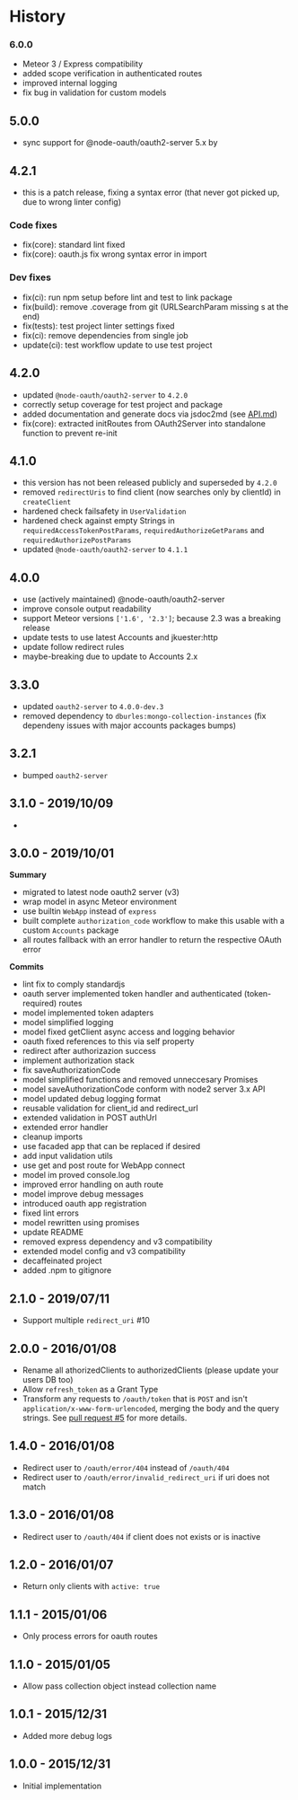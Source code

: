 # History

### 6.0.0
- Meteor 3 / Express compatibility
- added scope verification in authenticated routes
- improved internal logging
- fix bug in validation for custom models

## 5.0.0
- sync support for @node-oauth/oauth2-server 5.x by

## 4.2.1
- this is a patch release, fixing a syntax error 
  (that never got picked up, due to wrong linter config)
  
### Code fixes

- fix(core): standard lint fixed
- fix(core): oauth.js fix wrong syntax error in import
  
### Dev fixes
  
- fix(ci): run npm setup before lint and test to link package
- fix(build): remove .coverage from git 
  (URLSearchParam missing s at the end)
- fix(tests): test project linter settings fixed
- fix(ci): remove dependencies from single job
- update(ci): test workflow update to use test project


## 4.2.0
- updated `@node-oauth/oauth2-server` to `4.2.0`
- correctly setup coverage for test project and package
- added documentation and generate docs via jsdoc2md (see [API.md](./API.md))
- fix(core): extracted initRoutes from OAuth2Server into standalone function to
  prevent re-init

## 4.1.0
- this version has not been released publicly and superseded by `4.2.0`
- removed `redirectUris` to find client (now searches only by clientId) in
  `createClient`
- hardened check failsafety in `UserValidation`
- hardened check against empty Strings in `requiredAccessTokenPostParams`,
  `requiredAuthorizeGetParams` and `requiredAuthorizePostParams`
- updated `@node-oauth/oauth2-server` to `4.1.1`

## 4.0.0
- use (actively maintained) @node-oauth/oauth2-server
- improve console output readability
- support Meteor versions `['1.6', '2.3']`; because 2.3 was a breaking release
- update tests to use latest Accounts and jkuester:http
- update follow redirect rules
- maybe-breaking due to update to Accounts 2.x

## 3.3.0

- updated `oauth2-server` to `4.0.0-dev.3`
- removed dependency to `dburles:mongo-collection-instances` (fix dependeny 
  issues with major accounts packages bumps)

## 3.2.1

- bumped `oauth2-server`

## 3.1.0 - 2019/10/09

- 

## 3.0.0 - 2019/10/01

**Summary**

- migrated to latest node oauth2 server (v3)
- wrap model in async Meteor environment
- use builtin `WebApp` instead of `express`
- built complete `authorization_code` workflow to make this usable with a custom `Accounts` package
- all routes fallback with an error handler to return the respective OAuth error 

**Commits**

- lint fix to comply standardjs
- oauth server implemented token handler and authenticated (token-required) routes
- model implemented token adapters
- model simplified logging
- model fixed getClient async access and logging behavior
- oauth fixed references to this via self property
- redirect after authorizazion success
- implement authorization stack
- fix saveAuthorizationCode
- model simplified functions and removed unneccesary Promises
- model saveAuthorizationCode conform with node2 server 3.x API
- model updated debug logging format
- reusable validation for client_id and redirect_url
- extended validation in POST authUrl
- extended error handler
- cleanup imports
- use facaded app that can be replaced if desired
- add input validation utils
- use get and post route for WebApp connect
- model im proved console.log
- improved error handling on auth route
- model improve debug messages
- introduced oauth app registration
- fixed lint errors
- model rewritten using promises
- update README
- removed express dependency and v3 compatibility
- extended model config and v3 compatibility
- decaffeinated project
- added .npm to gitignore


## 2.1.0 - 2019/07/11

- Support multiple `redirect_uri` #10

## 2.0.0 - 2016/01/08

- Rename all athorizedClients to authorizedClients (please update your users DB too)
- Allow `refresh_token` as a Grant Type
- Transform any requests to `/oauth/token` that is `POST` and isn't `application/x-www-form-urlencoded`, merging the body and the query strings. See [pull request #5](https://github.com/RocketChat/rocketchat-oauth2-server/pull/5) for more details.

## 1.4.0 - 2016/01/08

- Redirect user to `/oauth/error/404` instead of `/oauth/404`
- Redirect user to `/oauth/error/invalid_redirect_uri` if uri does not match

## 1.3.0 - 2016/01/08

- Redirect user to `/oauth/404` if client does not exists or is inactive

## 1.2.0 - 2016/01/07

- Return only clients with `active: true`

## 1.1.1 - 2015/01/06

- Only process errors for oauth routes

## 1.1.0 - 2015/01/05

- Allow pass collection object instead collection name

## 1.0.1 - 2015/12/31

- Added more debug logs

## 1.0.0 - 2015/12/31

- Initial implementation
